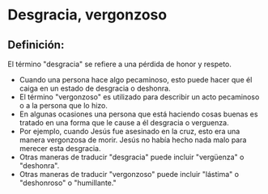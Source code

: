 # Desgracia, vergonzoso

## Definición: 

El término "desgracia" se refiere a una pérdida de honor y respeto.

* Cuando una persona hace algo pecaminoso, esto puede hacer que él caiga en un estado de desgracia o deshonra.
* El término "vergonzoso" es utilizado para describir un acto pecaminoso o a la persona que lo hizo.
* En algunas ocasiones una persona que está haciendo cosas buenas es tratado en una forma que le cause a él desgracia o verguenza.
* Por ejemplo, cuando Jesús fue asesinado en la cruz, esto era una manera vergonzosa de morir. Jesús no había hecho nada malo para merecer esta desgracia.
* Otras maneras de traducir "desgracia" puede incluir "vergüenza" o "deshonra".
* Otras maneras de traducir "vergonzoso" puede incluir "lástima" o "deshonroso" o "humillante."

